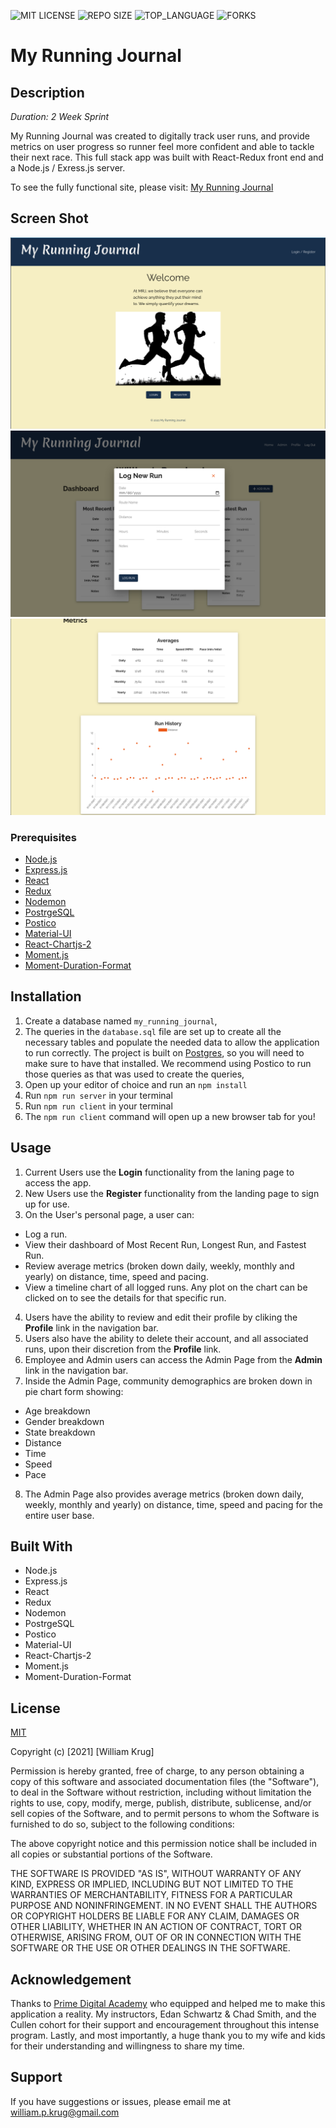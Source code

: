 ![MIT LICENSE](https://img.shields.io/github/license/William-Krug/my-running-journal.svg?style=flat-square)
![REPO SIZE](https://img.shields.io/github/repo-size/William-Krug/my-running-journal.svg?style=flat-square)
![TOP_LANGUAGE](https://img.shields.io/github/languages/top/William-Krug/my-running-journal.svg?style=flat-square)
![FORKS](https://img.shields.io/github/forks/William-Krug/my-running-journal.svg?style=social)

# My Running Journal

## Description

_Duration: 2 Week Sprint_

My Running Journal was created to digitally track user runs, and provide metrics on user progress so runner feel more confident and able to tackle their next race.  This full stack app was built with React-Redux front end and a Node.js / Exress.js server.

To see the fully functional site, please visit: [My Running Journal](https://my-running-journal.herokuapp.com/#/home)

## Screen Shot

![Landing Page](https://github.com/William-Krug/my-running-journal/blob/master/src/components/images/my_running_journal_home.png)
![Log Run](https://github.com/William-Krug/my-running-journal/blob/master/src/components/images/my_running_journal_logRun.png)
![Metrics](https://github.com/William-Krug/my-running-journal/blob/master/src/components/images/my_running_journal_metrics.png)

### Prerequisites

- [Node.js](https://nodejs.org/en/)
- [Express.js](https://expressjs.com/)
- [React](https://reactjs.org/)
- [Redux](https://redux.js.org/)
- [Nodemon](https://nodemon.io/)
- [PostrgeSQL](https://www.postgresql.org/)
- [Postico](https://eggerapps.at/postico/)
- [Material-UI](https://material-ui.com/)
- [React-Chartjs-2](https://github.com/reactchartjs/react-chartjs-2)
- [Moment.js](https://momentjs.com/)
- [Moment-Duration-Format](https://github.com/jsmreese/moment-duration-format)

## Installation

1. Create a database named `my_running_journal`,
2. The queries in the `database.sql` file are set up to create all the necessary tables and populate the needed data to allow the application to run correctly. The project is built on [Postgres](https://www.postgresql.org/download/), so you will need to make sure to have that installed. We recommend using Postico to run those queries as that was used to create the queries,
3. Open up your editor of choice and run an `npm install`
4. Run `npm run server` in your terminal
5. Run `npm run client` in your terminal
6. The `npm run client` command will open up a new browser tab for you!

## Usage

1. Current Users use the **Login** functionality from the laning page to access the app.
2. New Users use the **Register** functionality from the landing page to sign up for use.
3. On the User's personal page, a user can:
  - Log a run.
  - View their dashboard of Most Recent Run, Longest Run, and Fastest Run.
  - Review average metrics (broken down daily, weekly, monthly and yearly) on distance, time, speed and pacing.
  - View a timeline chart of all logged runs.  Any plot on the chart can be clicked on to see the details for that specific run.
4. Users have the ability to review and edit their profile by cliking the **Profile** link in the navigation bar.
5. Users also have the ability to delete their account, and all associated runs, upon their discretion from the **Profile** link.
6. Employee and Admin users can access the Admin Page from the **Admin** link in the navigation bar.
7. Inside the Admin Page, community demographics are broken down in pie chart form showing:
  - Age breakdown
  - Gender breakdown
  - State breakdown
  - Distance
  - Time
  - Speed
  - Pace
8. The Admin Page also provides average metrics (broken down daily, weekly, monthly and yearly) on distance, time, speed and pacing for the entire user base.

## Built With

- Node.js
- Express.js
- React
- Redux
- Nodemon
- PostrgeSQL
- Postico
- Material-UI
- React-Chartjs-2
- Moment.js
- Moment-Duration-Format

## License

[MIT](https://choosealicense.com/licenses/mit/)

Copyright (c) [2021] [William Krug]

Permission is hereby granted, free of charge, to any person obtaining a copy
of this software and associated documentation files (the "Software"), to deal
in the Software without restriction, including without limitation the rights
to use, copy, modify, merge, publish, distribute, sublicense, and/or sell
copies of the Software, and to permit persons to whom the Software is
furnished to do so, subject to the following conditions:

The above copyright notice and this permission notice shall be included in all
copies or substantial portions of the Software.

THE SOFTWARE IS PROVIDED "AS IS", WITHOUT WARRANTY OF ANY KIND, EXPRESS OR
IMPLIED, INCLUDING BUT NOT LIMITED TO THE WARRANTIES OF MERCHANTABILITY,
FITNESS FOR A PARTICULAR PURPOSE AND NONINFRINGEMENT. IN NO EVENT SHALL THE
AUTHORS OR COPYRIGHT HOLDERS BE LIABLE FOR ANY CLAIM, DAMAGES OR OTHER
LIABILITY, WHETHER IN AN ACTION OF CONTRACT, TORT OR OTHERWISE, ARISING FROM,
OUT OF OR IN CONNECTION WITH THE SOFTWARE OR THE USE OR OTHER DEALINGS IN THE
SOFTWARE.

## Acknowledgement

Thanks to [Prime Digital Academy](www.primeacademy.io) who equipped and helped me to make this application a reality. My instructors, Edan Schwartz & Chad Smith, and the Cullen cohort for their support and encouragement throughout this intense program. Lastly, and most importantly, a huge thank you to my wife and kids for their understanding and willingness to share my time.

## Support

If you have suggestions or issues, please email me at [william.p.krug@gmail.com](william.p.krug@gmail.com)
